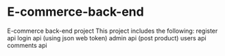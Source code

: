 # E-commerce-back-end
E-commerce back-end project
This project includes the following:
register api
login api (using json web token)
admin api (post product)
users api
comments api
